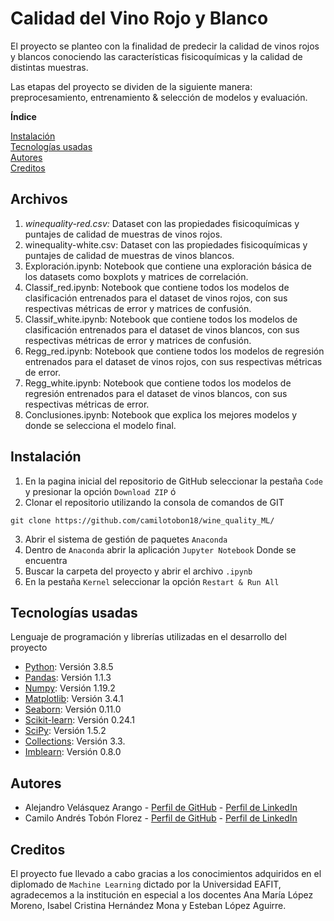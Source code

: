 # Calidad del Vino Rojo y Blanco
El proyecto se planteo con la finalidad de predecir la calidad de vinos rojos y blancos conociendo las características fisicoquímicas y la calidad de distintas muestras.

Las etapas del proyecto se dividen de la siguiente manera: preprocesamiento, entrenamiento & selección de modelos y evaluación.

**Índice**  

[Instalación](#id_instalacion)  
[Tecnologías usadas](#id_tecnologias)  
[Autores](#id_autores)  
[Creditos](#id_creditos)

## Archivos
1.	*winequality-red.csv:* Dataset con las propiedades fisicoquímicas y puntajes de calidad de muestras de vinos rojos.
1.	winequality-white.csv: Dataset con las propiedades fisicoquímicas y puntajes de calidad de muestras de vinos blancos.
1.	Exploración.ipynb: Notebook que contiene una exploración básica de los datasets como boxplots y matrices de correlación.
1.	Classif_red.ipynb: Notebook que contiene todos los modelos de clasificación entrenados para el dataset de vinos rojos, con sus respectivas métricas de error y matrices de confusión.
1.	Classif_white.ipynb: Notebook que contiene todos los modelos de clasificación entrenados para el dataset de vinos blancos, con sus respectivas métricas de error y matrices de confusión.
1.	Regg_red.ipynb: Notebook que contiene todos los modelos de regresión entrenados para el dataset de vinos rojos, con sus respectivas métricas de error.
1.	Regg_white.ipynb: Notebook que contiene todos los modelos de regresión entrenados para el dataset de vinos blancos, con sus respectivas métricas de error.
1.	Conclusiones.ipynb: Notebook que explica los mejores modelos y donde se selecciona el modelo final.


## Instalación<a name="id_instalacion"></a>
1. En la pagina inicial del repositorio de GitHub seleccionar la pestaña `Code` y presionar la opción `Download ZIP` ó
2. Clonar el repositorio utilizando la consola de comandos de GIT
```
git clone https://github.com/camilotobon18/wine_quality_ML/
```
3. Abrir el sistema de gestión de paquetes `Anaconda`
4. Dentro de `Anaconda` abrir la aplicación `Jupyter Notebook` Donde se encuentra
5. Buscar la carpeta del proyecto y abrir el archivo `.ipynb`
6. En la pestaña `Kernel` seleccionar la opción `Restart & Run All`

## Tecnologías usadas<a name="id_tecnologias"></a>

Lenguaje de programación y librerías utilizadas en el desarrollo del proyecto
* [Python](https://www.python.org/): Versión 3.8.5
* [Pandas](https://pandas.pydata.org/): Versión 1.1.3
* [Numpy](https://numpy.org/): Versión 1.19.2
* [Matplotlib](https://matplotlib.org/): Versión 3.4.1
* [Seaborn](https://seaborn.pydata.org/): Versión 0.11.0
* [Scikit-learn](https://scikit-learn.org/stable/): Versión 0.24.1
* [SciPy](https://www.scipy.org/): Versión 1.5.2
* [Collections](https://docs.python.org/3/library/collections.html): Versión 3.3.
* [Imblearn](https://pypi.org/project/imblearn/): Versión 0.8.0

## Autores<a name="id_autores"></a>

* Alejandro Velásquez Arango - [Perfil de GitHub](https://github.com/alejo963) - [Perfil de LinkedIn](https://www.linkedin.com/in/alejandro-velasquez-arango-984bb71b2/)
* Camilo Andrés Tobón Florez - [Perfil de GitHub](https://github.com/camilotobon18) - [Perfil de LinkedIn](www.linkedin.com/in/camilo-andrés-tobón-florez-4390851ba)

## Creditos<a name="id_creditos"></a>

El proyecto fue llevado a cabo gracias a los conocimientos adquiridos en el diplomado de `Machine Learning` dictado por la Universidad EAFIT, agradecemos a la institución en especial a los docentes Ana María López Moreno, Isabel Cristina Hernández Mona y Esteban López Aguirre. 
